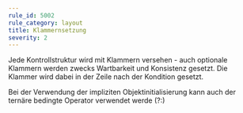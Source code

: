 ```yaml
---
rule_id: 5002
rule_category: layout
title: Klammernsetzung 
severity: 2
---
```

Jede Kontrollstruktur wird mit Klammern versehen - auch optionale Klammern werden zwecks Wartbarkeit und Konsistenz gesetzt.
Die Klammer wird dabei in der Zeile nach der Kondition gesetzt.

Bei der Verwendung der impliziten Objektinitialisierung kann auch der ternäre bedingte Operator verwendet werde (?:)

